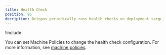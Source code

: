 ```yaml
---
title: Health Check
position: 95
decription: Octopus periodically runs health checks on deployment targets and workers to ensure they are available.
---
```

!include <health-check>

You can set Machine Policies to change the health check configuration. For more information, see [machine policies](/docs/infrastructure/machine-policies.md).
